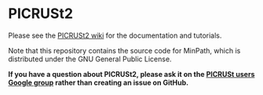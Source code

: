 # PICRUSt2

Please see the [PICRUSt2 wiki](https://github.com/picrust/picrust2/wiki) for the documentation and tutorials.

Note that this repository contains the source code for MinPath, which is distributed under the GNU General Public License.

**If you have a question about PICRUSt2, please ask it on the [PICRUSt users Google group](https://groups.google.com/g/picrust-users) rather than creating an issue on GitHub.**

